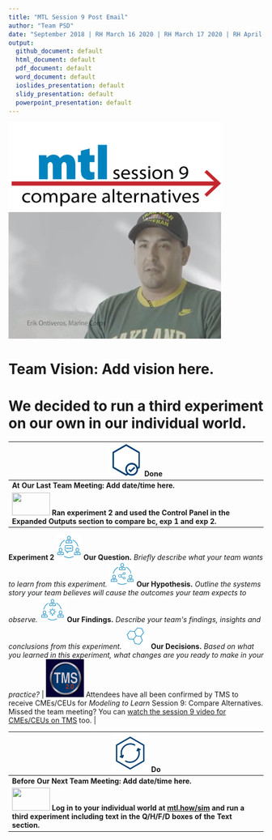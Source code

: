 ```yaml
---
title: "MTL Session 9 Post Email"
author: "Team PSD"
date: "September 2018 | RH March 16 2020 | RH March 17 2020 | RH April 2 2020"
output: 
  github_document: default
  html_document: default
  pdf_document: default
  word_document: default
  ioslides_presentation: default
  slidy_presentation: default
  powerpoint_presentation: default
---
```



<!-- MTL Logo, HTML img tag -->
[<img src = "https://github.com/lzim/teampsd/blob/master/resources/title_slides/mtl_s09_compare_alternatives_title.png"
     height = "175" width = "420">](https://github.com/lzim/mtl/blob/master/blue/session09/s09_learner/mtl_session09_see.md) 
     [<img src="https://github.com/lzim/teampsd/blob/master/resources/vapor_team_youtube/ontiveros_vapor.jpg" height="250" width="420">](https://mtl.how/vapor_wk18)   
# Team Vision: Add vision here.
# We decided to run a third experiment on our own in our individual world. 

<!-- Do/Done Tables -->
| [<img src = "https://raw.githubusercontent.com/lzim/teampsd/master/resources/icons/done.png" height = "65" width = "65">](https://github.com/lzim/mtl/blob/master/blue/session09/s09_learner/mtl_session09_see.md) **Done** | 
| --- |
|**At Our Last Team Meeting: Add date/time here.**|
| [<img src = "https://raw.githubusercontent.com/lzim/teampsd/master/resources/logos/mtl_how_sim.png" height = "45" width = "75">](http://mtl.how/sim) **Ran experiment 2 and used the Control Panel in the Expanded Outputs section to compare bc, exp 1 and exp 2.** 
**Experiment 2**
<img src = "https://raw.githubusercontent.com/lzim/teampsd/master/resources/icons/mtl_question.png" height = "50" width = "50" style = "display: inline-block"/> **Our Question.** *Briefly describe what your team wants to learn from this experiment.*
<img src = "https://raw.githubusercontent.com/lzim/teampsd/master/resources/icons/mtl_hypothesis.png" height = "50" width = "50" style = "display: inline-block"/> **Our Hypothesis.** *Outline the systems story your team believes will cause the outcomes your team expects to observe.* 
<img src = "https://raw.githubusercontent.com/lzim/teampsd/master/resources/icons/mtl_findings.png" height = "50" width = "50" style = "display: inline-block"/> **Our Findings.** *Describe your team's findings, insights and conclusions from this experiment.*
<img src = "https://raw.githubusercontent.com/lzim/teampsd/master/resources/icons/mtl_decisions.png" height = "50" width = "50" style = "display: inline-block"/> **Our Decisions.** *Based on what you learned in this experiment, what changes are you ready to make in your practice?* |
[<img src = "https://github.com/lzim/teampsd/blob/master/resources/logos/tms_logo.jpg?raw=true" height = "75" width = "75">](https://www.tms.va.gov/SecureAuth35/) Attendees have all been confirmed by TMS to receive CMEs/CEUs for _Modeling to Learn_ Session 9: Compare Alternatives. <br> Missed the team meeting? You can [watch the session 9 video for CMEs/CEUs on TMS](https://hcm03.ns2cloud.com/sf/learning?destUrl=https%3a%2f%2fva%2dhcm03%2ens2cloud%2ecom%2flearning%2fuser%2fdeeplink%5fredirect%2ejsp%3flinkId%3dITEM%5fDETAILS%26componentID%3d41387%26componentTypeID%3dVA%26revisionDate%3d1585238760000%26fromSF%3dY&company=VAHCM03) too. |

[<img src = "https://raw.githubusercontent.com/lzim/teampsd/master/resources/icons/do.png" height = "75" width = "75">](https://github.com/lzim/mtl/blob/master/blue/session10/s10_learner/mtl_session10_see.md) **Do** |
| --- |
|**Before Our Next Team Meeting: Add date/time here.**|
|[<img src = "https://raw.githubusercontent.com/lzim/teampsd/master/resources/logos/mtl_how_sim.png" height = "45" width = "75">](http://mtl.how/sim) **Log in to your individual world at [mtl.how/sim](https://mtl.how/sim) and run a third experiment including text in the Q/H/F/D boxes of the Text section.**  |
